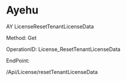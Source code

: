 #     Ayehu


AY LicenseResetTenantLicenseData

Method: Get

OperationID: License_ResetTenantLicenseData

EndPoint:

/Api/License/resetTenantLicenseData
